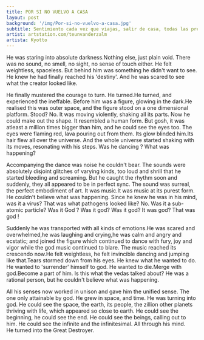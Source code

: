 ```yaml
---
title: POR SI NO VUELVO A CASA
layout: post
background: '/img/Por-si-no-vuelvo-a-casa.jpg'
subtitle: Sentimiento cada vez que viajas, salir de casa, todas las preguntas o las situaciones que se plantean, pensamientos intrusivos, ansiedad.
artist: artstation.com/teunvanderzalm
artista: Kyotto
---
```


He was staring into absolute darkness.Nothing else, just plain void. There was no sound, no smell, no sight, no sense of  touch either. He felt weightless, spaceless. But behind him was something he didn't want to see. He knew he had finally reached his 'destiny'. And he was scared to see what the creator looked like.

He finally mustered the courage to turn. He turned.He turned, and experienced the ineffable. Before him was a figure, glowing in the dark.He realised this was outer space, and the figure stood on a one dimensional platform. Stood? No. It was moving violently, shaking all its parts. Now he could make out the shape. It resembled a human form. But gosh, it was atleast a million times bigger than him, and he could see the eyes too. The eyes were flaming red, lava pouring out from them. Its glow blinded him.Its hair flew all over the universe. And the whole universe started shaking with its moves, resonating with his steps. Was he dancing ? What was happening?

Accompanying the dance was noise he couldn't bear. The sounds were absolutely disjoint glitches of varying kinds, too loud and shrill that he started bleeding and screaming. But he caught the rhythm soon and suddenly, they all appeared to be in perfect sync. The sound was surreal, the perfect embodiment of art. It was music.It was music at its purest form. He couldn't believe what was happening. Since he knew he was in his mind, was it a virus? That was what pathogens looked like?
No. Was it a sub-atomic particle? Was it God ? Was it god? Was it god? It was god? That was god !

Suddenly he was transported with all kinds of emotions.He was scared and overwhelmed,he was laughing and crying,he was calm and angry and ecstatic; and joined the figure which continued to dance with fury, joy and vigor while the god music continued to blare. The music reached its crescendo now.He felt weightless, he felt invincible dancing and jumping like that.Tears stormed down from his eyes. He knew what he wanted to do. He wanted to 'surrender' himself to god. He wanted to die.Merge with god.Become a part of him. Is this what the vedas talked about? He was a rational person, but he couldn't believe what was happening.

All his senses now worked in unison and gave him the unified sense. The one only attainable by god. He grew in space, and time. He was turning into god. He could see the space, the earth, its people, the zillion other planets thriving with life, which appeared so close to earth. He could see the beginning, he could see the end. He could see the beings, calling out to him. He could see the infinite and the infinitesimal. All through his mind.
<br/>He turned into the Great Destroyer.